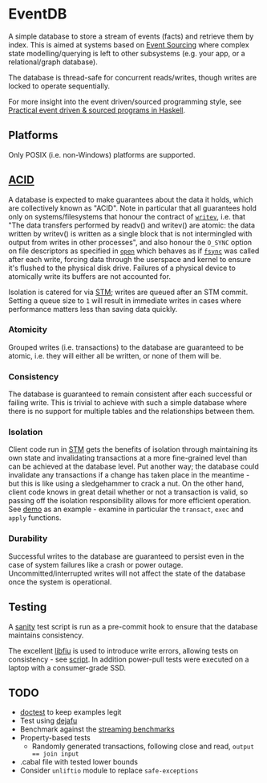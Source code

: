 # EventDB

A simple database to store a stream of events (facts) and retrieve them by
index. This is aimed at systems based on
[Event Sourcing](https://martinfowler.com/eaaDev/EventSourcing.html) where
complex state modelling/querying is left to other subsystems (e.g. your app, or
a relational/graph database).

The database is thread-safe for concurrent reads/writes, though writes are
locked to operate sequentially.

For more insight into the event driven/sourced programming style, see
[Practical event driven & sourced programs in Haskell](https://www.ahri.net/2019/07/practical-event-driven-and-sourced-programs-in-haskell/).

## Platforms
Only POSIX (i.e. non-Windows) platforms are supported.


## [ACID](https://en.wikipedia.org/wiki/ACID)
A database is expected to make guarantees about the data it holds, which are
collectively known as "ACID". Note in particular that all guarantees hold only
on systems/filesystems that honour the contract of
[`writev`](http://man7.org/linux/man-pages/man2/writev.2.html), i.e. that "The
data transfers performed by readv() and writev() are atomic: the data written by
writev() is written as a single block that is not intermingled with output from
writes in other processes", and also honour the `O_SYNC` option on file
descriptors as specified in
[`open`](http://man7.org/linux/man-pages/man2/open.2.html) which behaves as if
[`fsync`](http://man7.org/linux/man-pages/man2/fdatasync.2.html) was called
after each write, forcing data through the userspace and kernel to ensure it's
flushed to the physical disk drive. Failures of a physical device to atomically
write its buffers are not accounted for.

Isolation is catered for via [STM](https://hackage.haskell.org/package/stm);
writes are queued after an STM commit. Setting a queue size to `1` will result
in immediate writes in cases where performance matters less than saving data
quickly.

### Atomicity
Grouped writes (i.e. transactions) to the database are guaranteed to be atomic,
i.e. they will either all be written, or none of them will be.

### Consistency
The database is guaranteed to remain consistent after each successful or failing
write. This is trivial to achieve with such a simple database where there is no
support for multiple tables and the relationships between them.

### Isolation
Client code run in [STM](https://hackage.haskell.org/package/stm) gets the
benefits of isolation through maintaining its own state and invalidating
transactions at a more fine-grained level than can be achieved at the database
level. Put another way; the database could invalidate any transactions if a
change has taken place in the meantime - but this is like using a sledgehammer
to crack a nut. On the other hand, client code knows in great detail whether or
not a transaction is valid, so passing off the isolation responsibility allows
for more efficient operation. See [demo](app-bank-acct-demo/Main.hs) as an
example - examine in particular the `transact`, `exec` and `apply` functions.

### Durability
Successful writes to the database are guaranteed to persist even in the case of
system failures like a crash or power outage. Uncommitted/interrupted writes
will not affect the state of the database once the system is operational.

## Testing
A [sanity](test/sanity.sh) test script is run as a pre-commit hook to ensure
that the database maintains consistency.

The excellent [libfiu](https://blitiri.com.ar/p/libfiu/) is used to introduce
write errors, allowing tests on consistency - see
[script](test/eventdb-acd-test.sh). In addition power-pull tests were executed
on a laptop with a consumer-grade SSD.

## TODO
- [doctest](https://hackage.haskell.org/package/doctest) to keep examples legit
- Test using [dejafu](https://hackage.haskell.org/package/dejafu)
- Benchmark against the [streaming benchmarks](https://github.com/composewell/streaming-benchmarks)
- Property-based tests
  - Randomly generated transactions, following close and read,
    `output == join input`
- .cabal file with tested lower bounds
- Consider `unliftio` module to replace `safe-exceptions`
